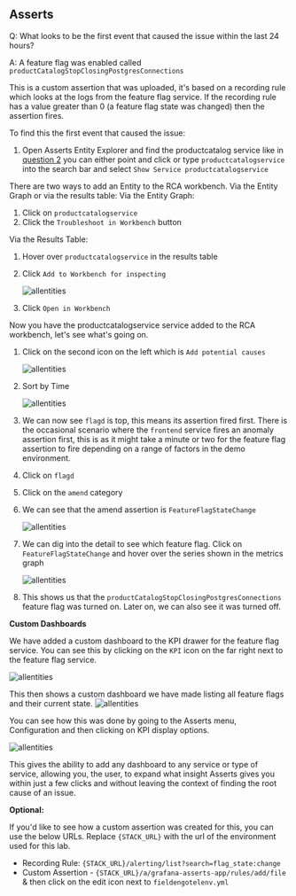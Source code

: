 ## Asserts
Q: What looks to be the first event that caused the issue within the last 24 hours? 

A: A feature flag was enabled called `productCatalogStopClosingPostgresConnections`

This is a custom assertion that was uploaded, it's based on a recording rule which looks at the logs from the feature flag service. If the recording rule has a value greater than 0 (a feature flag state was changed) then the assertion fires.

To find this the first event that caused the issue:
1. Open Asserts Entity Explorer and find the productcatalog service like in [question 2](/breakout_2_The-future-of-observability/breakout_2_answers/1.2-asserts.md) you can either point and click or type `productcatalogservice` into the search bar and select `Show Service productcatalogservice`

There are two ways to add an Entity to the RCA workbench. Via the Entity Graph or via the results table:
Via the Entity Graph:
1. Click on `productcatalogservice`
1. Click the `Troubleshoot in Workbench` button

Via the Results Table:
1. Hover over `productcatalogservice` in the results table
1. Click `Add to Workbench for inspecting`

    ![allentities](/images/breakout_2/1.5-asserts-5.png)
1. Click `Open in Workbench`

Now you have the productcatalogservice service added to the RCA workbench, let's see what's going on.

1. Click on the second icon on the left which is `Add potential causes`

    ![allentities](/images/breakout_2/1.5-asserts-4.png)

1. Sort by Time

    ![allentities](/images/breakout_2/1.5-asserts-1.png)

1. We can now see `flagd` is top, this means its assertion fired first. There is the occasional scenario where the `frontend` service fires an anomaly assertion first, this is as it might take a minute or two for the feature flag assertion to fire depending on a range of factors in the demo environment.
1. Click on `flagd`
1. Click on the `amend` category
1. We can see that the amend assertion is `FeatureFlagStateChange` 

    ![allentities](/images/breakout_2/1.5-asserts-2.png)

1. We can dig into the detail to see which feature flag. Click on `FeatureFlagStateChange` and hover over the series shown in the metrics graph

    ![allentities](/images/breakout_2/1.5-asserts-3.png)

1. This shows us that the `productCatalogStopClosingPostgresConnections` feature flag was turned on. Later on, we can also see it was turned off.

**Custom Dashboards**

We have added a custom dashboard to the KPI drawer for the feature flag service. You can see this by clicking on the `KPI` icon on the far right next to the feature flag service.

![allentities](/images/breakout_2/1.5-asserts-6.png)

This then shows a custom dashboard we have made listing all feature flags and their current state.
![allentities](/images/breakout_2/1.5-asserts-8.png)

You can see how this was done by going to the Asserts menu, Configuration and then clicking on KPI display options.

![allentities](/images/breakout_2/1.5-asserts-7.png)

This gives the ability to add any dashboard to any service or type of service, allowing you, the user, to expand what insight Asserts gives you within just a few clicks and without leaving the context of finding the root cause of an issue.

**Optional:**

If you'd like to see how a custom assertion was created for this, you can use the below URLs. Replace `{STACK_URL}` with the url of the environment used for this lab.

- Recording Rule: `{STACK_URL}/alerting/list?search=flag_state:change`
- Custom Assertion - `{STACK_URL}/a/grafana-asserts-app/rules/add/file` & then click on the edit icon next to `fieldengotelenv.yml`

